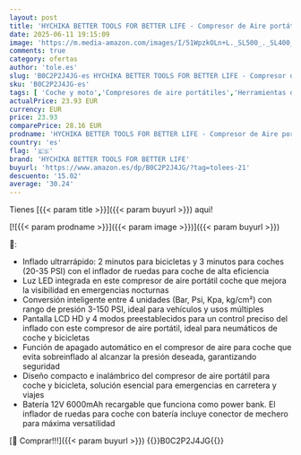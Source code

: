 ```yaml
---
layout: post
title: 'HYCHIKA BETTER TOOLS FOR BETTER LIFE - Compresor de Aire portátil  HYCHIKA 150PSI Compresor Aire Coche con batería Recargable de 6000 mAh luz LED y Banco de energía Mini compresor de Aire portátil para Auto Bicicleta Moto Pelota'
date: 2025-06-11 19:15:09
image: 'https://m.media-amazon.com/images/I/51WpzkOLn+L._SL500_._SL400_.jpg'
comments: true
category: ofertas
author: 'tole.es'
slug: 'B0C2P2J4JG-es HYCHIKA BETTER TOOLS FOR BETTER LIFE - Compresor de Aire...'
sku: 'B0C2P2J4JG-es'
tags: [ 'Coche y moto','Compresores de aire portátiles','Herramientas de neumáticos y ruedas','Herramientas para coche','bicicleta','hychika better tools for better life','🇪🇸', ]
actualPrice: 23.93 EUR
currency: EUR
price: 23.93
comparePrice: 28.16 EUR
prodname: 'HYCHIKA BETTER TOOLS FOR BETTER LIFE - Compresor de Aire portátil  HYCHIKA 150PSI Compresor Aire Coche con batería Recargable de 6000 mAh luz LED y Banco de energía Mini compresor de Aire portátil para Auto Bicicleta Moto Pelota'
country: 'es'
flag: '🇪🇸'
brand: 'HYCHIKA BETTER TOOLS FOR BETTER LIFE'
buyurl: 'https://www.amazon.es/dp/B0C2P2J4JG/?tag=tolees-21'
descuento: '15.02'
average: '30.24'
---
```


Tienes [{{< param title >}}]({{< param buyurl >}}) aqui!

[![{{< param prodname >}}]({{< param image >}})]({{< param buyurl >}})

🔎:

- Inflado ultrarrápido: 2 minutos para bicicletas y 3 minutos para coches (20-35 PSI) con el inflador de ruedas para coche de alta eficiencia
- Luz LED integrada en este compresor de aire portátil coche que mejora la visibilidad en emergencias nocturnas
- Conversión inteligente entre 4 unidades (Bar, Psi, Kpa, kg/cm²) con rango de presión 3-150 PSI, ideal para vehículos y usos múltiples
- Pantalla LCD HD y 4 modos preestablecidos para un control preciso del inflado con este compresor de aire portátil, ideal para neumáticos de coche y bicicletas
- Función de apagado automático en el compresor de aire para coche que evita sobreinflado al alcanzar la presión deseada, garantizando seguridad
- Diseño compacto e inalámbrico del compresor de aire portátil para coche y bicicleta, solución esencial para emergencias en carretera y viajes
- Batería 12V 6000mAh recargable que funciona como power bank. El inflador de ruedas para coche con batería incluye conector de mechero para máxima versatilidad

[🛒 Comprar!!!]({{< param buyurl >}})
{{<world>}}B0C2P2J4JG{{</world>}}
